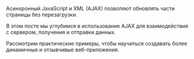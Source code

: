 Асинхронный JavaScript и XML (AJAX) позволяют обновлять части страницы без перезагрузки. 

В этом посте мы углубимся в использование AJAX для взаимодействия с сервером, получения и отправки данных. 

Рассмотрим практические примеры, чтобы научиться создавать более динамичные и отзывчивые веб-приложения.